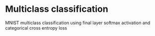 # Multiclass classification

MNIST multiclass classification using final layer softmax activation and categorical cross entropy loss
